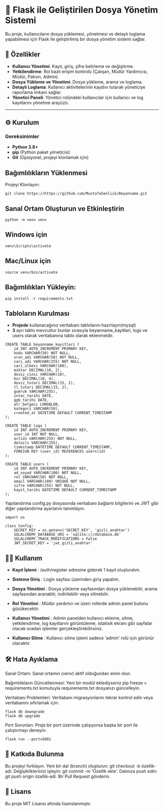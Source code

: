 # 📁 Flask ile Geliştirilen Dosya Yönetim Sistemi

Bu proje, kullanıcıların dosya yüklemesi, yönetmesi ve detaylı loglama yapabilmesi için Flask ile geliştirilmiş bir dosya yönetim sistemi sağlar.



## 🚀 Özellikler
- **Kullanıcı Yönetimi**: Kayıt, giriş, şifre belirleme ve değiştirme.
- **Yetkilendirme**: Rol bazlı erişim kontrolü (Çalışan, Müdür Yardımcısı, Müdür, Patron, Admin).
- **Dosya Yükleme ve Yönetimi**: Dosya yükleme, arama ve loglama.
- **Detaylı Loglama**: Kullanıcı aktivitelerinin kaydını tutarak yöneticiye raporlama imkanı sağlar.
- **Yönetici Paneli**: Yönetici rolündeki kullanıcılar için kullanıcı ve log kayıtlarını yönetme arayüzü.

---


## ⚙️ Kurulum

### Gereksinimler
- **Python 3.8+**
- **pip** (Python paket yöneticisi)
- **Git** (Opsiyonel, projeyi klonlamak için)

## Bağımlılıkların Yüklenmesi
Projeyi Klonlayın:
```
git clone https://https://github.com/MustafaSenliik/Beyanname.git
```

## Sanal Ortam Oluşturun ve Etkinleştirin
```
python -m venv venv
```
## Windows için
```
venv\Scripts\activate
```

## Mac/Linux için
```
source venv/bin/activate
```

## Bağımlılıkları Yükleyin:
```
pip install -r requirements.txt
```
## Tabloların Kurulması


- **Projede** kullanacağınız veritabanı tablolarını hazırlayın(mysql)
- **3** ayrı tablo mevcuttur bunlar sırasıyla beyanname_kayitlari, logs ve users olarak veritabanına tablo olarak eklenmeldir.

```
CREATE TABLE beyanname_kayitlari (
    id INT AUTO_INCREMENT PRIMARY KEY,
    kodu VARCHAR(50) NOT NULL,
    urun_adi VARCHAR(50) NOT NULL,
    cari_adi VARCHAR(255) NOT NULL,
    cari_ulkesi VARCHAR(100),
    miktar DECIMAL(10, 2),
    doviz_cinsi VARCHAR(10),
    kur DECIMAL(10, 4),
    doviz_tutari DECIMAL(15, 2),
    tl_tutari DECIMAL(15, 2),
    gumruk VARCHAR(255),
    intac_tarihi DATE,
    ggb_tarihi DATE,
    atr_belgesi LONGBLOB,
    kategori VARCHAR(50),
    created_at DATETIME DEFAULT CURRENT_TIMESTAMP
);
```
```
CREATE TABLE logs (
    id INT AUTO_INCREMENT PRIMARY KEY,
    user_id INT NOT NULL,
    action VARCHAR(255) NOT NULL,
    details VARCHAR(255),
    timestamp DATETIME DEFAULT CURRENT_TIMESTAMP,
    FOREIGN KEY (user_id) REFERENCES users(id)
);
```
```
CREATE TABLE users (
    id INT AUTO_INCREMENT PRIMARY KEY,
    ad_soyad VARCHAR(100) NOT NULL,
    rol VARCHAR(50) NOT NULL,
    email VARCHAR(100) UNIQUE NOT NULL,
    sifre VARCHAR(255) NOT NULL,
    kayit_tarihi DATETIME DEFAULT CURRENT_TIMESTAMP
);
```


Yapılandırma
config.py dosyasında veritabanı bağlantı bilgilerini ve JWT gibi diğer yapılandırma ayarlarını tanımlayın.
```
import os

class Config:
    SECRET_KEY = os.getenv('SECRET_KEY', 'gizli_anahtar')
    SQLALCHEMY_DATABASE_URI = 'sqlite:///database.db'
    SQLALCHEMY_TRACK_MODIFICATIONS = False
    JWT_SECRET_KEY = 'jwt_gizli_anahtar'
```
## 🧑‍💻 Kullanım

- **Kayıt İşlemi** : /auth/register adresine giderek 1 kayıt oluşturalım.

- **Sisteme Giriş** : Login sayfası üzerinden giriş yapalım.

- **Dosya Yönetimi** : Dosya yükleme sayfasından dosya yüklenebilir, arama sayfasından aranablir, indirilebilir veya silinebilir.

- **Rol Yönetimi** : Müdür yardımcı ve üzeri rollerde admin panel butonu gözükecektir.

- **Kullanıcı Yönetimi** : Admin panelden kullanıcı ekleme, silme, yetkilendirme, log kayıtlarını görüntüleme, istatisik ekranı gibi sayfalar olacak oradan işlemler gerçekleştirebilirsiniz.

- **Kullanıcı Silme** : Kullanıcı silme işlemi sadece 'admin' rolü için görünür olacaktır.

## 🛠️ Hata Ayıklama
Sanal Ortam: Sanal ortamın (venv) aktif olduğundan emin olun.

Bağımlılıkların Güncellenmesi: Yeni bir modül eklediyseniz pip freeze > requirements.txt komutuyla requirements.txt dosyanızı güncelleyin.

Veritabanı Problemleri: Veritabanı migrasyonlarını tekrar kontrol edin veya veritabanını sıfırlamak için:

```
flask db downgrade
flask db upgrade
```

Port Sorunları: Proje bir port üzerinde çalışıyorsa başka bir port ile çalıştırmayı deneyin:
```
flask run --port=5001
```
## 🤝 Katkıda Bulunma

Bu projeyi forklayın.
Yeni bir dal (branch) oluşturun: git checkout -b özellik-adi.
Değişikliklerinizi işleyin: git commit -m 'Özellik ekle'.
Dalınıza push edin: git push origin özellik-adi.
Bir Pull Request gönderin.

## 📜 Lisans
Bu proje MIT Lisansı altında lisanslanmıştır.

